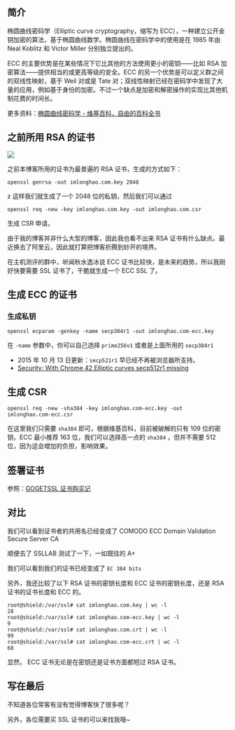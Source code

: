 <!--
生成并成功签署 ECC SSL 证书
椭圆曲线密码学（Elliptic curve cryptography，缩写为ECC），一种建立公开金钥加密的算法，基于椭圆曲线数学。椭圆曲线在密码学中的使用是在1985年由Neal Koblitz和Victor Miller分别独立提出的。
1497689625
-->

## 简介

椭圆曲线密码学（Elliptic curve cryptography，缩写为 ECC），一种建立公开金钥加密的算法，基于椭圆曲线数学。椭圆曲线在密码学中的使用是在 1985 年由 Neal Koblitz 和 Victor Miller 分别独立提出的。

ECC 的主要优势是在某些情况下它比其他的方法使用更小的密钥——比如 RSA 加密算法——提供相当的或更高等级的安全。ECC 的另一个优势是可以定义群之间的双线性映射，基于 Weil 对或是 Tate 对；双线性映射已经在密码学中发现了大量的应用，例如基于身份的加密。不过一个缺点是加密和解密操作的实现比其他机制花费的时间长。

更多资料：[椭圆曲线密码学 - 维基百科，自由的百科全书](https://zh.wikipedia.org/wiki/%E6%A4%AD%E5%9C%86%E6%9B%B2%E7%BA%BF%E5%AF%86%E7%A0%81%E5%AD%A6)

## 之前所用 RSA 的证书

![](https://imlonghao.com/files/22/5bbb44d3e86a2.jpg)

之前本博客所用的证书为最普遍的 RSA 证书，生成的方式如下：

```
openssl genrsa -out imlonghao.com.key 2048
```

z 这样我们就生成了一个 2048 位的私钥，然后我们可以通过

```
openssl req -new -key imlonghao.com.key -out imlonghao.com.csr
```

生成 CSR 申请。

由于我的博客并非什么大型的博客，因此我也看不出来 RSA 证书有什么缺点。最近换去了阿里云，因此就打算把博客折腾到妙开的境界。

在主机测评的群中，听闻秋水逸冰说 ECC 证书比较快，是未来的趋势，所以我刚好快要需要 SSL 证书了，干脆就生成一个 ECC SSL 了。

## 生成 ECC 的证书

### 生成私钥

```
openssl ecparam -genkey -name secp384r1 -out imlonghao.com-ecc.key
```

在 `-name` 参数中，你可以自己选择 `prime256v1` 或者是上面所用的 `secp384r1`

- 2015 年 10 月 13 日更新：`secp521r1` 早已经不再被浏览器所支持。
- [Security: With Chrome 42 Elliptic curves secp512r1 missing](https://code.google.com/p/chromium/issues/detail?id=477623)

## 生成 CSR

```
openssl req -new -sha384 -key imlonghao.com-ecc.key -out imlonghao.com-ecc.csr
```

在这里我们只需要 `sha384` 即可，根据维基百科，目前被破解的只有 109 位的密钥，ECC 最小推荐 163 位，我们可以选择高一点的 `sha384` ，但并不需要 512 位，因为这会增加的负担，影响效果。

## 签署证书

参照：[GOGETSSL 证书购买记](https://imlonghao.com/15.html)

## 对比

我们可以看到证书者的共用名已经变成了 COMODO ECC Domain Validation Secure Server CA

顺便去了 SSLLAB 测试了一下，一如既往的 A+

我们可以看到我们的证书已经变成了 `EC 384 bits`

另外，我还比较了以下 RSA 证书的密钥长度和 ECC 证书的密钥长度，还是 RSA 证书的证书长度和 ECC 的。

```
root@shield:/var/ssl# cat imlonghao.com.key | wc -l
28
root@shield:/var/ssl# cat imlonghao.com-ecc.key | wc -l
9
root@shield:/var/ssl# cat imlonghao.com.crt | wc -l
99
root@shield:/var/ssl# cat imlonghao.com-ecc.crt | wc -l
68
```

显然， ECC 证书无论是在密钥还是证书方面都短过 RSA 证书。

## 写在最后

不知道各位常客有没有觉得博客快了很多呢？

另外，各位需要买 SSL 证书的可以来找我哦~
